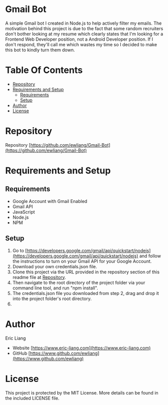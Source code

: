 # Gmail Bot
A simple Gmail bot I created in Node.js to help actively filter my emails. The motivation behind this project is due to the fact that some random recruiters don't bother looking at my resume which clearly states that I'm looking for a Frontend Web Developer position, not a Android Developer position. If I don't respond, they'll call me which wastes my time so I decided to make this bot to kindly turn them down.

# Table Of Contents
- [Repository](#repository)
- [Requirements and Setup](#requirements-and-setup)
  + [Requirements](#requirements)
  + [Setup](#setup)
- [Author](#author)
- [License](#license)

# Repository
Repository [https://github.com/ewliang/Gmail-Bot](https://github.com/ewliang/Gmail-Bot)

# Requirements and Setup
## Requirements
- Google Account with Gmail Enabled
- Gmail API
- JavaScript
- Node.js
- NPM

## Setup
1. Go to [https://developers.google.com/gmail/api/quickstart/nodejs](https://developers.google.com/gmail/api/quickstart/nodejs) and follow the instructions to turn on your Gmail API for your Google Account.
2. Download your own credentials.json file.
3. Clone this project via the URL provided in the repository section of this readme file at [Repository](#repository).
4. Then navigate to the root directory of the project folder via your command line tool, and run "npm install".
5. The credentials.json file you downloaded from step 2, drag and drop it into the project folder's root directory.
6. 

# Author
Eric Liang
- Website [https://www.eric-liang.com](https://www.eric-liang.com)
- GitHub [https://www.github.com/ewliang](https://www.github.com/ewliang)

# License
This project is protected by the MIT License. More details can be found in the included LICENSE file.
